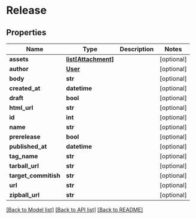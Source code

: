 # Release

## Properties
Name | Type | Description | Notes
------------ | ------------- | ------------- | -------------
**assets** | [**list[Attachment]**](Attachment.md) |  | [optional] 
**author** | [**User**](User.md) |  | [optional] 
**body** | **str** |  | [optional] 
**created_at** | **datetime** |  | [optional] 
**draft** | **bool** |  | [optional] 
**html_url** | **str** |  | [optional] 
**id** | **int** |  | [optional] 
**name** | **str** |  | [optional] 
**prerelease** | **bool** |  | [optional] 
**published_at** | **datetime** |  | [optional] 
**tag_name** | **str** |  | [optional] 
**tarball_url** | **str** |  | [optional] 
**target_commitish** | **str** |  | [optional] 
**url** | **str** |  | [optional] 
**zipball_url** | **str** |  | [optional] 

[[Back to Model list]](../README.md#documentation-for-models) [[Back to API list]](../README.md#documentation-for-api-endpoints) [[Back to README]](../README.md)

